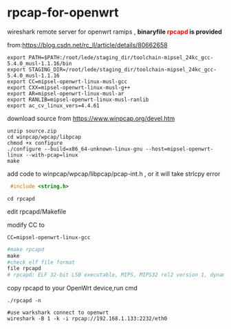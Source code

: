# rpcap-for-openwrt
wireshark remote server for openwrt ramips ,
**binaryfile <span style="color:red">rpcapd</span> is provided** 

from:https://blog.csdn.net/rc_ll/article/details/80662658

```shell
export PATH=$PATH:/root/lede/staging_dir/toolchain-mipsel_24kc_gcc-5.4.0_musl-1.1.16/bin
export STAGING_DIR=/root/lede/staging_dir/toolchain-mipsel_24kc_gcc-5.4.0_musl-1.1.16
export CC=mipsel-openwrt-linux-musl-gcc
export CXX=mipsel-openwrt-linux-musl-g++
export AR=mipsel-openwrt-linux-musl-ar
export RANLIB=mipsel-openwrt-linux-musl-ranlib
export ac_cv_linux_vers=4.4.61
```

download source from https://www.winpcap.org/devel.htm 

```shell
unzip source.zip
cd winpcap/wpcap/libpcap
chmod +x configure
./configure --build=x86_64-unknown-linux-gnu --host=mipsel-openwrt-linux --with-pcap=linux
make
```

add code to winpcap/wpcap/libpcap/pcap-int.h , or it will take strlcpy error

```c++
 #include <string.h>
```

```shell
cd rpcapd
```

edit rpcapd/Makefile

modify CC to

```shell
CC=mipsel-openwrt-linux-gcc
```

```powershell
#make rpcapd
make
#check elf file format
file rpcapd
# rpcapd: ELF 32-bit LSB executable, MIPS, MIPS32 rel2 version 1, dynamically linked, interpreter /lib/ld-musl-mipsel-sf.so.1, not stripped
```

copy rpcapd to your OpenWrt device,run cmd

```shell
./rpcapd -n
```

```shell
#use warkshark connect to openwrt 
wireshark -B 1 -k -i rpcap://192.168.1.133:2232/eth0
```
